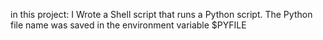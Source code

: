 in this project:
I Wrote a Shell script that runs a Python script.
The Python file name was saved in the environment variable $PYFILE
